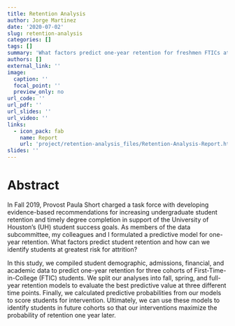 ```yaml
---
title: Retention Analysis
author: Jorge Martinez
date: '2020-07-02'
slug: retention-analysis
categories: []
tags: []
summary: 'What factors predict one-year retention for freshmen FTICs at UH?'
authors: []
external_link: ''
image:
  caption: ''
  focal_point: ''
  preview_only: no
url_code: ''
url_pdf: ''
url_slides: ''
url_video: ''
links:
  - icon_pack: fab
    name: Report
    url: 'project/retention-analysis_files/Retention-Analysis-Report.html'
slides: ''
---
```

# Abstract

In Fall 2019, Provost Paula Short charged a task force with developing evidence-based recommendations for increasing undergraduate student retention and timely degree completion in support of the University of Houston’s (UH) student success goals. As members of the data subcommittee, my colleagues and I formulated a predictive model for one-year retention. What factors predict student retention and how can we identify students at greatest risk for attrition?

In this study, we compiled student demographic, admissions, financial, and academic data to predict one-year retention for three cohorts of First-Time-in-College (FTIC) students. We split our analyses into fall, spring, and full-year retention models to evaluate the best predictive value at three different time points. Finally, we calculated predictive probabilities from our models to score students for intervention. Ultimately, we can use these models to identify students in future cohorts so that our interventions maximize the probability of retention one year later.
